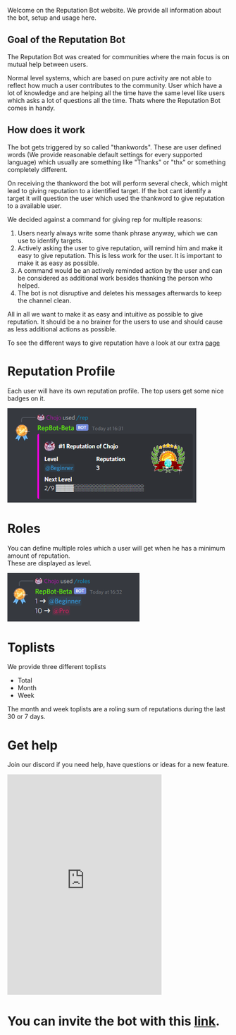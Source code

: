 Welcome on the Reputation Bot website. We provide all information about the bot, setup and usage here.

## Goal of the Reputation Bot

The Reputation Bot was created for communities where the main focus is on mutual help between users.

Normal level systems, which are based on pure activity are not able to reflect how much a user contributes to the
community. User which have a lot of knowledge and are helping all the time have the same level like users which asks a
lot of questions all the time. Thats where the Reputation Bot comes in handy.

## How does it work

The bot gets triggered by so called "thankwords". These are user defined words (We provide reasonable default 
settings for every supported language) which usually are something like "Thanks" or "thx" or something completely 
different.

On receiving the thankword the bot will perform several check, which might lead to giving reputation to a
identified target. If the bot cant identify a target it will question the user which used the thankword to give
reputation to a available user.

We decided against a command for giving rep for multiple reasons:

1. Users nearly always write some thank phrase anyway, which we can use to identify targets.
2. Actively asking the user to give reputation, will remind him and make it easy to give reputation. This is less 
   work for the user. It is important to make it as easy as possible.
3. A command would be an actively reminded action by the user and can be considered as additional work besides 
   thanking the person who helped.
4. The bot is not disruptive and deletes his messages afterwards to keep the channel clean.

All in all we want to make it as easy and intuitive as possible to give reputation. It should be a no brainer for 
the users to use and should cause as less additional actions as possible.

To see the different ways to give reputation have a look at our extra [page](give_reputation.md)

# Reputation Profile

Each user will have its own reputation profile. The top users get some nice badges on it.

![Reputation profile with badge](resources/profile.png)

# Roles

You can define multiple roles which a user will get when he has a minimum amount of reputation.  
These are displayed as level.

![A list of roles](resources/roles.png)

# Toplists

We provide three different toplists

- Total
- Month
- Week

The month and week toplists are a roling sum of reputations during the last 30 or 7 days.

# Get help

Join our discord if you need help, have questions or ideas for a new feature.

<iframe src="https://discord.com/widget?id=853250161915985958&theme=dark" width="350" height="500" allowtransparency="true" frameborder="0" sandbox="allow-popups allow-popups-to-escape-sandbox allow-same-origin allow-scripts"></iframe>

# You can invite the bot with this [link](https://discord.com/api/oauth2/authorize?client_id=871322553698906142&permissions=1342532672&scope=bot%20applications.commands).
